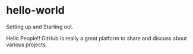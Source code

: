 # hello-world
Setting up and Starting out.

Hello People!!
GitHub is really a great platform to share and discuss about various projects.
